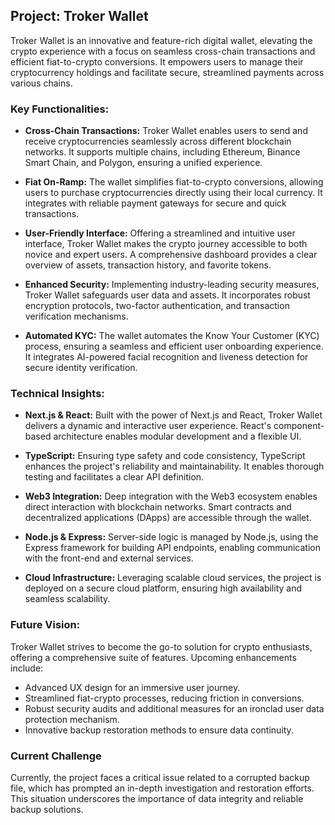 ## Project: Troker Wallet

Troker Wallet is an innovative and feature-rich digital wallet, elevating the crypto experience with a focus on seamless cross-chain transactions and efficient fiat-to-crypto conversions. It empowers users to manage their cryptocurrency holdings and facilitate secure, streamlined payments across various chains.

### Key Functionalities:

- **Cross-Chain Transactions:** Troker Wallet enables users to send and receive cryptocurrencies seamlessly across different blockchain networks. It supports multiple chains, including Ethereum, Binance Smart Chain, and Polygon, ensuring a unified experience.

- **Fiat On-Ramp:** The wallet simplifies fiat-to-crypto conversions, allowing users to purchase cryptocurrencies directly using their local currency. It integrates with reliable payment gateways for secure and quick transactions.

- **User-Friendly Interface:** Offering a streamlined and intuitive user interface, Troker Wallet makes the crypto journey accessible to both novice and expert users. A comprehensive dashboard provides a clear overview of assets, transaction history, and favorite tokens.

- **Enhanced Security:** Implementing industry-leading security measures, Troker Wallet safeguards user data and assets. It incorporates robust encryption protocols, two-factor authentication, and transaction verification mechanisms.

- **Automated KYC:** The wallet automates the Know Your Customer (KYC) process, ensuring a seamless and efficient user onboarding experience. It integrates AI-powered facial recognition and liveness detection for secure identity verification.

### Technical Insights:

- **Next.js & React:** Built with the power of Next.js and React, Troker Wallet delivers a dynamic and interactive user experience. React's component-based architecture enables modular development and a flexible UI.

- **TypeScript:** Ensuring type safety and code consistency, TypeScript enhances the project's reliability and maintainability. It enables thorough testing and facilitates a clear API definition.

- **Web3 Integration:** Deep integration with the Web3 ecosystem enables direct interaction with blockchain networks. Smart contracts and decentralized applications (DApps) are accessible through the wallet.

- **Node.js & Express:** Server-side logic is managed by Node.js, using the Express framework for building API endpoints, enabling communication with the front-end and external services.

- **Cloud Infrastructure:** Leveraging scalable cloud services, the project is deployed on a secure cloud platform, ensuring high availability and seamless scalability.

### Future Vision:

Troker Wallet strives to become the go-to solution for crypto enthusiasts, offering a comprehensive suite of features. Upcoming enhancements include:

- Advanced UX design for an immersive user journey.
- Streamlined fiat-crypto processes, reducing friction in conversions.
- Robust security audits and additional measures for an ironclad user data protection mechanism.
- Innovative backup restoration methods to ensure data continuity.

### Current Challenge

Currently, the project faces a critical issue related to a corrupted backup file, which has prompted an in-depth investigation and restoration efforts. This situation underscores the importance of data integrity and reliable backup solutions.
